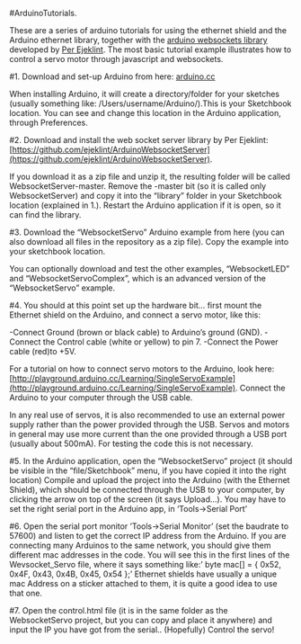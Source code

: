 #ArduinoTutorials.

These are a series of arduino tutorials for using the ethernet shield and the Arduino ethernet library, together with the [arduino websockets library](https://github.com/ejeklint/ArduinoWebsocketServer) developed by [Per Ejeklint](https://github.com/ejeklint). The most basic tutorial example illustrates how to control a servo motor through javascript and websockets.

#1.
Download and set-up Arduino from here:
[arduino.cc](arduino.cc)

When installing Arduino, it will create a directory/folder for your sketches (usually something like: /Users/username/Arduino/).This is your Sketchbook location. You can see and change this location in the Arduino application, through Preferences.

#2.
Download and install the web socket server library by Per Ejeklint:
[https://github.com/ejeklint/ArduinoWebsocketServer](https://github.com/ejeklint/ArduinoWebsocketServer).

If you download it as a zip file and unzip it, the resulting folder  will be called WebsocketServer-master. Remove the -master bit (so it is called only WebsocketServer) and copy it into the “library” folder in your Sketchbook location (explained in 1.). Restart the Arduino application if it is open, so it can find the library.

#3.
Download the “WebsocketServo” Arduino example from here (you can also download all files in the repository as a zip file). Copy the example into your sketchbook location.

You can optionally download and test the other examples, “WebsocketLED” and “WebsocketServoComplex”, which is an advanced version of the “WebsocketServo” example.

#4.
You should at this point set up the hardware bit… first mount the Ethernet shield on the Arduino, and connect a servo motor, like this: 

-Connect Ground (brown or black cable) to Arduino’s ground (GND).
-Connect the Control cable (white or yellow) to pin 7.
-Connect the Power cable (red)to +5V.

For a tutorial on how to connect servo motors to the Arduino, look here:[http://playground.arduino.cc/Learning/SingleServoExample](http://playground.arduino.cc/Learning/SingleServoExample). Connect the Arduino to your computer through the USB cable.

In any real use of servos, it is also recommended to use an external power supply rather than the power provided through the USB. Servos and motors in general may use more current than the one provided through a USB port (usually about 500mA). For testing the code this is not necessary.

#5.
In the Arduino application, open the “WebsocketServo” project (it should be visible in the “file/Sketchbook” menu, if you have copied it into the right location) Compile and upload the project into the Arduino (with the Ethernet Shield), which should be connected through the USB to your computer, by clicking  the arrow on top of the screen (it says Upload…). You may have to set the right serial port in the Arduino app, in ‘Tools->Serial Port’

#6.
Open the serial port monitor ’Tools->Serial Monitor’ (set the baudrate to 57600) and listen to get the correct IP address from the Arduino. If you are connecting many Arduinos to the same network, you should give them different mac addresses in the code. You will see this in the first lines of the Wevsocket_Servo file, where it says something like:’ byte mac[] = { 0x52, 0x4F, 0x43, 0x4B, 0x45, 0x54 };’ Ethernet shields have usually a unique mac Address on a sticker attached to them, it is quite a good idea to use that one.

#7.
Open the control.html file (it is in the same folder as the WebsocketServo project, but you can copy and place it anywhere) and input the IP you have got from the serial..
(Hopefully) Control the servo!



